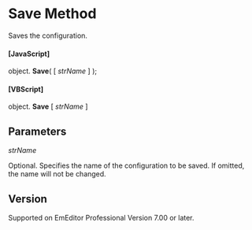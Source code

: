 # Save Method

Saves the configuration.

#### \[JavaScript\]

object. **Save**( \[ _strName_ \] );

#### \[VBScript\]

object. **Save** \[ _strName_ \]

## Parameters

_strName_

Optional. Specifies the name of the configuration to be saved. If omitted, the name will not be changed.

## Version

Supported on EmEditor Professional Version 7.00 or later.
